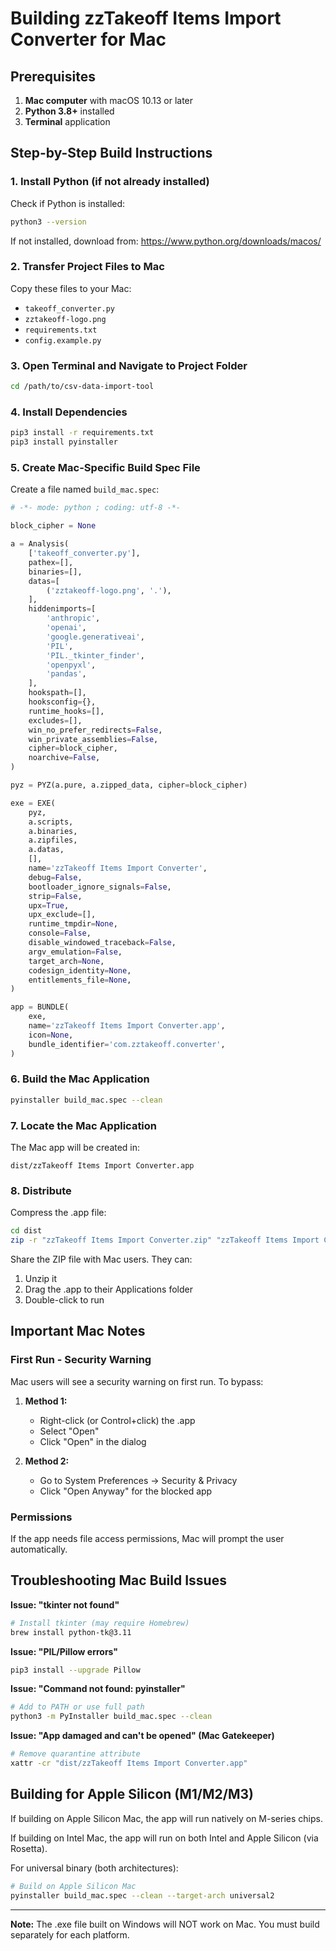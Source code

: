 # Building zzTakeoff Items Import Converter for Mac

## Prerequisites

1. **Mac computer** with macOS 10.13 or later
2. **Python 3.8+** installed
3. **Terminal** application

## Step-by-Step Build Instructions

### 1. Install Python (if not already installed)

Check if Python is installed:
```bash
python3 --version
```

If not installed, download from: https://www.python.org/downloads/macos/

### 2. Transfer Project Files to Mac

Copy these files to your Mac:
- `takeoff_converter.py`
- `zztakeoff-logo.png`
- `requirements.txt`
- `config.example.py`

### 3. Open Terminal and Navigate to Project Folder

```bash
cd /path/to/csv-data-import-tool
```

### 4. Install Dependencies

```bash
pip3 install -r requirements.txt
pip3 install pyinstaller
```

### 5. Create Mac-Specific Build Spec File

Create a file named `build_mac.spec`:

```python
# -*- mode: python ; coding: utf-8 -*-

block_cipher = None

a = Analysis(
    ['takeoff_converter.py'],
    pathex=[],
    binaries=[],
    datas=[
        ('zztakeoff-logo.png', '.'),
    ],
    hiddenimports=[
        'anthropic',
        'openai',
        'google.generativeai',
        'PIL',
        'PIL._tkinter_finder',
        'openpyxl',
        'pandas',
    ],
    hookspath=[],
    hooksconfig={},
    runtime_hooks=[],
    excludes=[],
    win_no_prefer_redirects=False,
    win_private_assemblies=False,
    cipher=block_cipher,
    noarchive=False,
)

pyz = PYZ(a.pure, a.zipped_data, cipher=block_cipher)

exe = EXE(
    pyz,
    a.scripts,
    a.binaries,
    a.zipfiles,
    a.datas,
    [],
    name='zzTakeoff Items Import Converter',
    debug=False,
    bootloader_ignore_signals=False,
    strip=False,
    upx=True,
    upx_exclude=[],
    runtime_tmpdir=None,
    console=False,
    disable_windowed_traceback=False,
    argv_emulation=False,
    target_arch=None,
    codesign_identity=None,
    entitlements_file=None,
)

app = BUNDLE(
    exe,
    name='zzTakeoff Items Import Converter.app',
    icon=None,
    bundle_identifier='com.zztakeoff.converter',
)
```

### 6. Build the Mac Application

```bash
pyinstaller build_mac.spec --clean
```

### 7. Locate the Mac Application

The Mac app will be created in:
```
dist/zzTakeoff Items Import Converter.app
```

### 8. Distribute

Compress the .app file:
```bash
cd dist
zip -r "zzTakeoff Items Import Converter.zip" "zzTakeoff Items Import Converter.app"
```

Share the ZIP file with Mac users. They can:
1. Unzip it
2. Drag the .app to their Applications folder
3. Double-click to run

## Important Mac Notes

### First Run - Security Warning

Mac users will see a security warning on first run. To bypass:

1. **Method 1:**
   - Right-click (or Control+click) the .app
   - Select "Open"
   - Click "Open" in the dialog

2. **Method 2:**
   - Go to System Preferences → Security & Privacy
   - Click "Open Anyway" for the blocked app

### Permissions

If the app needs file access permissions, Mac will prompt the user automatically.

## Troubleshooting Mac Build Issues

**Issue: "tkinter not found"**
```bash
# Install tkinter (may require Homebrew)
brew install python-tk@3.11
```

**Issue: "PIL/Pillow errors"**
```bash
pip3 install --upgrade Pillow
```

**Issue: "Command not found: pyinstaller"**
```bash
# Add to PATH or use full path
python3 -m PyInstaller build_mac.spec --clean
```

**Issue: "App damaged and can't be opened" (Mac Gatekeeper)**
```bash
# Remove quarantine attribute
xattr -cr "dist/zzTakeoff Items Import Converter.app"
```

## Building for Apple Silicon (M1/M2/M3)

If building on Apple Silicon Mac, the app will run natively on M-series chips.

If building on Intel Mac, the app will run on both Intel and Apple Silicon (via Rosetta).

For universal binary (both architectures):
```bash
# Build on Apple Silicon Mac
pyinstaller build_mac.spec --clean --target-arch universal2
```

---

**Note:** The .exe file built on Windows will NOT work on Mac. You must build separately for each platform.
